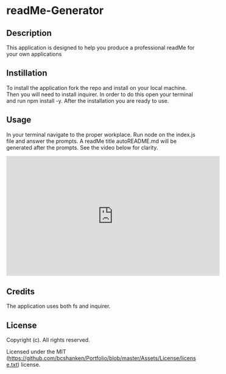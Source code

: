 # readMe-Generator

## Description

This application is designed to help you produce a professional readMe for your own applications

## Instillation

To install the application fork the repo and install on your local machine. Then you will need to install inquirer. In order to do this open your terminal and run npm install -y. After the installation  you are ready to use.

## Usage

In your terminal navigate to the proper workplace. Run node on the index.js file and answer the prompts. A readMe title autoREADME.md will be generated after the prompts. See the video below for clarity. 

<iframe width="560" height="315" src="https://www.youtube.com/embed/2GhNGHBdDvk" frameborder="0" allow="accelerometer; autoplay; clipboard-write; encrypted-media; gyroscope; picture-in-picture" allowfullscreen></iframe>

## Credits

The application uses both fs and inquirer. 

## License
Copyright (c). All rights reserved.

Licensed under the MIT (https://github.com/bcshanken/Portfolio/blob/master/Assets/License/license.txt) license.